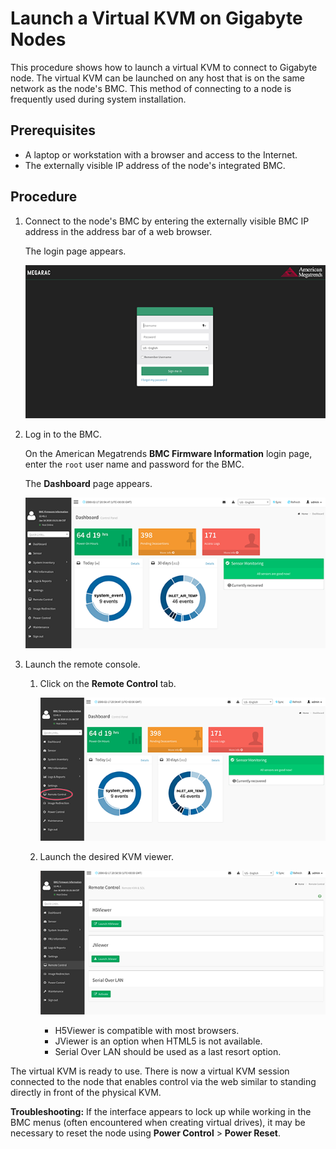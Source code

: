 # Launch a Virtual KVM on Gigabyte Nodes

This procedure shows how to launch a virtual KVM to connect to Gigabyte node. The virtual KVM can be launched on any host that is on the same network as the node's BMC. This method of connecting to a node is frequently used during system installation.

## Prerequisites

- A laptop or workstation with a browser and access to the Internet.
- The externally visible IP address of the node's integrated BMC.

## Procedure

1. Connect to the node's BMC by entering the externally visible BMC IP address in the address bar of a web browser.

    The login page appears.

    ![BMC Firmware Information Login Page](../../img/operations/BMC_Firmware_Information_Login_Page.png "BMC Firmware Information Login Page")

1. Log in to the BMC.

    On the American Megatrends **BMC Firmware Information** login page, enter the `root` user name and password for the BMC.

    The **Dashboard** page appears.

    ![BMC Firmware Dashboard](../../img/operations/BMC_Firmware_Dashboard.png "BMC Firmware Dashboard")

1. Launch the remote console.

    1. Click on the **Remote Control** tab.

        ![Dashboard Remote Control](../../img/operations/Dashboard_Remote_Control.png "Dashboard Remote Control")

    1. Launch the desired KVM viewer.

        ![KVM Options](../../img/operations/KVM_Options.png "KVM Options")

        - H5Viewer is compatible with most browsers.
        - JViewer is an option when HTML5 is not available.
        - Serial Over LAN should be used as a last resort option.

The virtual KVM is ready to use. There is now a virtual KVM session connected to the node that enables control via the web similar to standing directly in front of the physical KVM.

**Troubleshooting:** If the interface appears to lock up while working in the BMC menus \(often encountered when creating virtual drives\), it may be necessary to reset the node using **Power Control** \> **Power Reset**.
